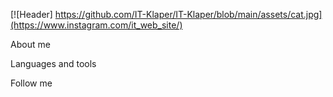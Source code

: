[![Header] https://github.com/IT-Klaper/IT-Klaper/blob/main/assets/cat.jpg](https://www.instagram.com/it_web_site/)

About me

Languages and tools

Follow me
